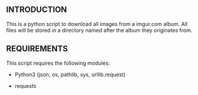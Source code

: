 INTRODUCTION
------------

This is a python script to download all images from a imgur.com album. All files will be stored in a directory named
after the album they originates from.

REQUIREMENTS
------------

This script requires the following modules:

* Python3 (json, os, pathlib, sys, urllib.request)

* requests
